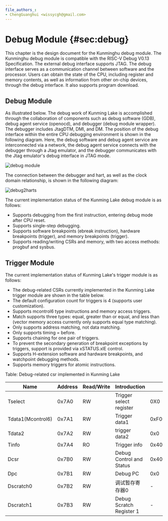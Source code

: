 ```yaml
---
file_authors_:
- ChengGuanghui <wissycgh@gmail.com> 
---
```


# Debug Module {#sec:debug}

This chapter is the design document for the Kunminghu debug module. The
Kunminghu debug module is compatible with the RISC-V Debug V0.13 Specification.
The external debug interface supports JTAG. The debug interface serves as a
communication channel between software and the processor. Users can obtain the
state of the CPU, including register and memory contents, as well as information
from other on-chip devices, through the debug interface. It also supports
program download.

## Debug Module
As illustrated below. The debug work of Kunming Lake is accomplished through the
collaboration of components such as debug software (GDB), debug agent service
(openocd), and debugger (debug module wrapper). The debugger includes JtagDTM,
DMI, and DM. The position of the debug interface within the entire CPU debugging
environment is shown in the following diagram. Here, the debug software and
debug agent service are interconnected via a network, the debug agent service
connects with the debugger through a Jtag emulator, and the debugger
communicates with the Jtag emulator's debug interface in JTAG mode.

![debug module](figs/debugmodule.svg "debug module")

The connection between the debugger and hart, as well as the clock domain
relationship, is shown in the following diagram:

![debug2harts](figs/debug2harts.svg "debug2harts")

The current implementation status of the Kunming Lake debug module is as
follows:

* Supports debugging from the first instruction, entering debug mode after CPU
  reset.
* Supports single-step debugging.
* Supports software breakpoints (ebreak instruction), hardware breakpoints
  (trigger), and memory breakpoints (trigger).
* Supports reading/writing CSRs and memory, with two access methods: progbuf and
  sysbus.

## Trigger Module
The current implementation status of Kunming Lake's trigger module is as
follows:

* The debug-related CSRs currently implemented in the Kunming Lake trigger
  module are shown in the table below.
* The default configuration count for triggers is 4 (supports user
  customization).
* Supports mcontrol6 type instructions and memory access triggers.
* Match supports three types: equal, greater than or equal, and less than
  (vector memory access currently only supports equal type matching).
* Only supports address matching, not data matching.
* Only supports timing = before.
* Supports chaining for one pair of triggers.
* To prevent the secondary generation of breakpoint exceptions by triggers,
  support is provided via xSTATUS.xIE control.
* Supports H-extension software and hardware breakpoints, and watchpoint
  debugging methods.
* Supports memory triggers for atomic instructions.

Table: Debug-related csr implemented in Kunming Lake

| Name              | Address | Read/Write | Introduction             | Reset value         |
| ----------------- | ------- | ---------- | ------------------------ | ------------------- |
| Tselect           | 0x7A0   | RW         | Trigger select register  | 0X0                 |
| Tdata1(Mcontrol6) | 0x7A1   | RW         | Trigger data1            | 0xF0000000000000000 |
| Tdata2            | 0x7A2   | RW         | trigger data2            | 0x0                 |
| Tinfo             | 0x7A4   | RO         | Trigger info             | 0x40                |
| Dcsr              | 0x7B0   | RW         | Debug Control and Status | 0x40000003          |
| Dpc               | 0x7B1   | RW         | Debug PC                 | 0x0                 |
| Dscratch0         | 0x7B2   | RW         | 调试暂存寄存器0                 | -                   |
| Dscratch1         | 0x7B3   | RW         | Debug Scratch Register 1 | -                   |

